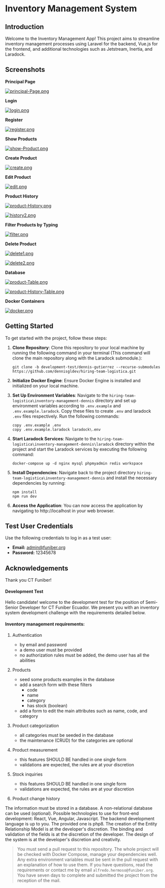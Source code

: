 # Inventory Management System

## Introduction

Welcome to the Inventory Management App! This project aims to streamline inventory management processes using Laravel for the backend, Vue.js for the frontend, and additional technologies such as Jetstream, Inertia, and Laradock.

## Screenshots

**Principal Page**

[![principal-Page.png](https://i.postimg.cc/bvFp9D4K/principal-Page.png)](https://postimg.cc/t1PKXTq5)

**Login**

[![login.png](https://i.postimg.cc/xjNTg5fg/login.png)](https://postimg.cc/NLYcj1rr)

**Register**

[![register.png](https://i.postimg.cc/7hS44Bbk/register.png)](https://postimg.cc/K3cwrDnq)

**Show Products**

[![show-Product.png](https://i.postimg.cc/ry4M5pjP/show-Product.png)](https://postimg.cc/7bqFkwp3)

**Create Product**

[![create.png](https://i.postimg.cc/G2V3d8Qk/create.png)](https://postimg.cc/5Y5WmtD0)

**Edit Product**

[![edit.png](https://i.postimg.cc/CLyM28d0/edit.png)](https://postimg.cc/9zpjRrGg)

**Product History**

[![product-History.png](https://i.postimg.cc/852Gq8p4/product-History.png)](https://postimg.cc/XGktCzyB)

[![history2.png](https://i.postimg.cc/Xvvn5c1f/history2.png)](https://postimg.cc/XrTMSFbq)

**Filter Products by Typing**

[![filter.png](https://i.postimg.cc/jScsCkcq/filter.png)](https://postimg.cc/21qpKGgg)

**Delete Product**

[![delete1.png](https://i.postimg.cc/tJ6qTqS8/delete1.png)](https://postimg.cc/MfW23S8Y)

[![delete2.png](https://i.postimg.cc/fTxWQb09/delete2.png)](https://postimg.cc/xc1VKn5f)

**Database**

[![product-Table.png](https://i.postimg.cc/pXYv11gQ/product-Table.png)](https://postimg.cc/zVB4ypD3)

[![product-History-Table.png](https://i.postimg.cc/fThZChgT/product-History-Table.png)](https://postimg.cc/Lhvr4Gpr)

**Docker Containers**

[![docker.png](https://i.postimg.cc/Pxph3fjN/docker.png)](https://postimg.cc/dkYzDYDK)

## Getting Started

To get started with the project, follow these steps:

1. **Clone Repository**: Clone this repository to your local machine by running the following command in your terminal (This command will clone the main repository along with the Laradock submodule.):

   ```
   git clone -b development-test/dennis-gutierrez --recurse-submodules https://github.com/dennisgldev/hiring-team-logistica.git
   ```

2. **Initialize Docker Engine**: Ensure Docker Engine is installed and initialized on your local machine.

3. **Set Up Environment Variables**: Navigate to the `hiring-team-logistica\inventory-management-dennis` directory and set up environment variables according to `.env.example` and `.env.example.laradock`. Copy these files to create `.env` and laradock `.env` files respectively. Run the following commands:

   ```
   copy .env.example .env
   copy .env.example.laradock laradock\.env
   ```

4. **Start Laradock Services**: Navigate to the `hiring-team-logistica\inventory-management-dennis\laradock` directory within the project and start the Laradock services by executing the following command:

   ```
   docker-compose up -d nginx mysql phpmyadmin redis workspace
   ```

5. **Install Dependencies**: Navigate back to the project directory `hiring-team-logistica\inventory-management-dennis` and install the necessary dependencies by running:

   ```
   npm install
   npm run dev
   ```

6. **Access the Application**: You can now access the application by navigating to http://localhost in your web browser.

## Test User Credentials

Use the following credentials to log in as a test user:

- **Email:** admin@funiber.org
- **Password:** 12345678

## Acknowledgements

Thank you CT Funiber!

#### Development Test

Hello candidate! welcome to the development test for the position of Semi-Senior Developer for CT Funiber Ecuador. We present you with an inventory system development challenge with the requirements detailed below.

#### Inventory management requirements:

1) Authentication
	- by email and password
	- a demo user must be provided
	- no authorization rules must be added, the demo user has all the abilities
	
2) Products
	- seed some products examples in the database
	- add a search form with these filters 
		- code
		- name
		- category
		- has stock (boolean)
  	- add a form to edit the main attributes such as name, code, and category

3) Product categorization
	- all categories must be seeded in the database
	- the maintenance (CRUD) for the categories are optional
	
4) Product measurement
	- this features SHOULD BE handled in one single form
	- validations are expected, the rules are at your discretion
	
5) Stock inquiries
	- this features SHOULD BE handled in one single form
	- validations are expected, the rules are at your discretion
	
6) Product change history

The information must be stored in a database.
A non-relational database can be used (optional).
Possible technologies to use for front-end development: React, Vue, Angular, Javascript.
The backend development language is up to you. The provided one is php8.
The creation of the Entity Relationship Model is at the developer's discretion.
The binding and validation of the fields is at the discretion of the developer.
The design of the system is at the developer's discretion and creativity.


> You must send a pull request to this repository.
> The whole project will be checked with Docker Compose, manage your dependencies well.
> Any extra environment variables must be sent in the pull request with an explanation of how to use them.
> If you have questions, read the requirements or contact me by email ``alfredo.hermoso@funiber.org``.
> You have seven days to complete and submitted the project from the reception of the mail.
